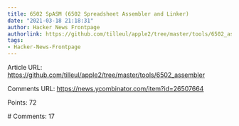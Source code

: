 ```yaml
---
title: 6502 SpASM (6502 Spreadsheet Assembler and Linker)
date: "2021-03-18 21:18:31"
author: Hacker News Frontpage
authorlink: https://github.com/tilleul/apple2/tree/master/tools/6502_assembler
tags:
- Hacker-News-Frontpage
---
```


<p>Article URL: <a href="https://github.com/tilleul/apple2/tree/master/tools/6502_assembler">https://github.com/tilleul/apple2/tree/master/tools/6502_assembler</a></p>
<p>Comments URL: <a href="https://news.ycombinator.com/item?id=26507664">https://news.ycombinator.com/item?id=26507664</a></p>
<p>Points: 72</p>
<p># Comments: 17</p>
